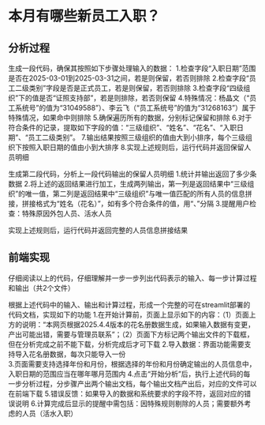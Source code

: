 # 本月有哪些新员工入职？

## 分析过程

生成一段代码，确保其按照如下步骤处理输入的数据：
1.检查字段“入职日期”范围是否在2025-03-01到2025-03-31之间，若是则保留，若否则排除
2.检查字段“员工二级类别”字段是否是正式员工，若是则保留，若否则排除
3.检查字段“四级组织”下的值是否“证照支持部”，若是则排除，若否则保留
4.特殊情况：杨晶文（“员工系统号”的值为“31049588”）、李云飞（“员工系统号”的值为“31268163”）属于特殊情况，如果命中则排除
5.确保遍历所有的数据，分别标记保留和排除
6.对于符合条件的记录，提取如下字段的值：“三级组织”、“姓名”、“花名”、“入职日期”、“员工二级类别”。
7.输出结果按照三级组织的值由大到小排序，每个三级组织下按照入职日期的值由小到大排序
8.实现上述规则后，运行代码并返回保留人员明细

生成第二段代码，分析上一段代码输出的保留人员明细
1.统计并输出返回了多少条数据
2.将上述的返回结果进行加工，生成两列输出，第一列是返回结果中“三级组织”的唯一值，第二列是返回结果中“三级组织”与唯一值匹配的所有人员的信息拼接，拼接格式为“姓名（花名）”，如有多个符合条件的值，用“、”分隔
3.提醒用户检查：特殊原因外包人员、活水人员

实现上述规则后，运行代码并返回完整的人员信息拼接结果

## 前端实现

仔细阅读以上的代码，仔细理解并一步一步列出代码表示的输入、每一步计算过程和输出（共2个文件）

根据上述代码中的输入、输出和计算过程，形成一个完整的可在streamlit部署的代码文档，实现如下的功能
1.在开始计算前，页面上显示如下的内容：（1）页面上方的说明：“本网页根据2025.4.4版本的花名册数据生成，如果输入数据有变更，产出可能出错，需要与管理员联系”；（2）页面下方标记两个输出文件的下载框，但在分析完成之前不能下载，分析完成后才可下载
2.导入数据：界面功能需要支持导入花名册数据，每次只能导入一份  
3.页面需要支持选择年份和月份，根据选择的年份和月份确定输出的人员信息中，入职日期的范围应当在哪年哪月范围内
4.点击“开始分析”后，执行上述代码的每一步分析过程，分步骤产出两个输出文档，每个输出文档产出后，对应的文件可以在前端下载
5.错误反馈：如果导入的数据和系统要求的字段不符，返回对应的错误说明
6.计算完成后显示的提醒中需包括：因特殊规则剔除的人员；需要额外考虑的人员（活水入职）
